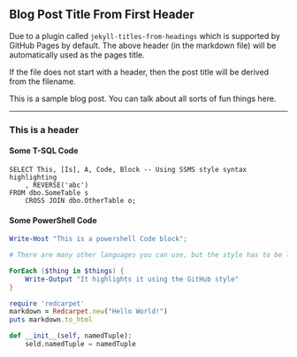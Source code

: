 ## Blog Post Title From First Header

Due to a plugin called `jekyll-titles-from-headings` which is supported by GitHub Pages by default. The above header (in the markdown file) will be automatically used as the pages title.

If the file does not start with a header, then the post title will be derived from the filename.

This is a sample blog post. You can talk about all sorts of fun things here.

---

### This is a header

#### Some T-SQL Code

```tsql
SELECT This, [Is], A, Code, Block -- Using SSMS style syntax highlighting
    , REVERSE('abc')
FROM dbo.SomeTable s
    CROSS JOIN dbo.OtherTable o;
```

#### Some PowerShell Code

```powershell
Write-Host "This is a powershell Code block";

# There are many other languages you can use, but the style has to be loaded first

ForEach ($thing in $things) {
    Write-Output "It highlights it using the GitHub style"
}
```

```ruby
require 'redcarpet'
markdown = Redcarpet.new("Hello World!")
puts markdown.to_html
```

<script src="https://emgithub.com/embed.js?target=https%3A%2F%2Fgithub.com%2Fkunal077%2FScalable-Data-Science%2Fblob%2Fmain%2FMisra%2520Greetch%2520and%2520Bloom%2520Filters%2FBloom_Filter.py&style=github&showBorder=on&showLineNumbers=on&showFileMeta=on&showCopy=on"></script>


```python
def __init__(self, namedTuple):
    seld.namedTuple = namedTuple
```
